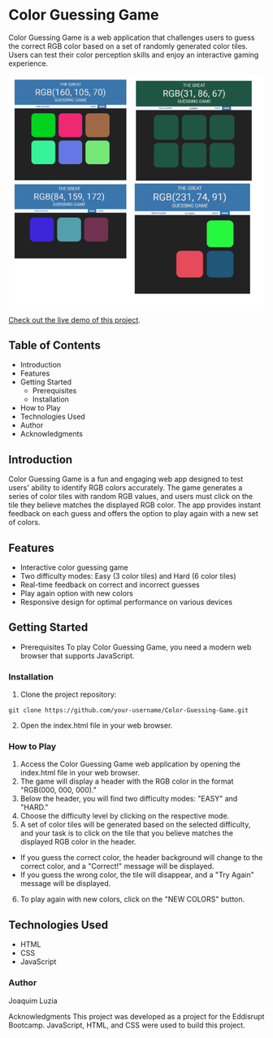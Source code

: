 # Color Guessing Game
Color Guessing Game is a web application that challenges users to guess the correct RGB color based on a set of randomly generated color tiles. Users can test their color perception skills and enjoy an interactive gaming experience.

![Screenshot-preview](https://github.com/joaquim25/Color-Guessing-Game/blob/main/screenshots/preview.png)

[Check out the live demo of this project](https://joaquim25.github.io/Color-Guessing-Game/).

## Table of Contents
- Introduction
- Features
- Getting Started
  - Prerequisites
  - Installation
- How to Play
- Technologies Used
- Author
- Acknowledgments

## Introduction
Color Guessing Game is a fun and engaging web app designed to test users' ability to identify RGB colors accurately. The game generates a series of color tiles with random RGB values, and users must click on the tile they believe matches the displayed RGB color. The app provides instant feedback on each guess and offers the option to play again with a new set of colors.

## Features
- Interactive color guessing game
- Two difficulty modes: Easy (3 color tiles) and Hard (6 color tiles)
- Real-time feedback on correct and incorrect guesses
- Play again option with new colors
- Responsive design for optimal performance on various devices

## Getting Started
- Prerequisites
To play Color Guessing Game, you need a modern web browser that supports JavaScript.

### Installation
1. Clone the project repository:
```
git clone https://github.com/your-username/Color-Guessing-Game.git
```
2. Open the index.html file in your web browser.

### How to Play
1. Access the Color Guessing Game web application by opening the index.html file in your web browser.
2. The game will display a header with the RGB color in the format "RGB(000, 000, 000)."
3. Below the header, you will find two difficulty modes: "EASY" and "HARD."
4. Choose the difficulty level by clicking on the respective mode.
5. A set of color tiles will be generated based on the selected difficulty, and your task is to click on the tile that you believe matches the displayed RGB color in the header.
  - If you guess the correct color, the header background will change to the correct color, and a "Correct!" message will be displayed.
  - If you guess the wrong color, the tile will disappear, and a "Try Again" message will be displayed.
6. To play again with new colors, click on the "NEW COLORS" button.

## Technologies Used
- HTML
- CSS
- JavaScript

### Author
Joaquim Luzia

Acknowledgments
This project was developed as a project for the Eddisrupt Bootcamp. JavaScript, HTML, and CSS were used to build this project.
